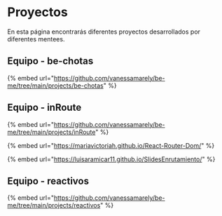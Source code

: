 # Proyectos

En esta página encontrarás diferentes proyectos desarrollados por diferentes mentees.

## Equipo - be-chotas



{% embed url="https://github.com/vanessamarely/be-me/tree/main/projects/be-chotas" %}

## Equipo - inRoute

{% embed url="https://github.com/vanessamarely/be-me/tree/main/projects/inRoute" %}

{% embed url="https://mariavictoriah.github.io/React-Router-Dom/" %}

{% embed url="https://luisaramicar11.github.io/SlidesEnrutamiento/" %}

## Equipo - reactivos



{% embed url="https://github.com/vanessamarely/be-me/tree/main/projects/reactivos" %}
